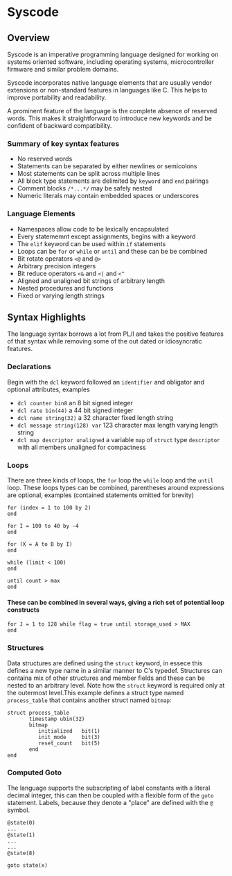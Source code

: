 # Syscode

## Overview
Syscode is an imperative programming language designed for working on systems oriented software, including operating systems, microcontroller firmware and similar problem domains.

Syscode incorporates native language elements that are usually vendor extensions or non-standard features in languages like C. This helps to improve portability and readability.

A prominent feature of the language is the complete absence of reserved words. This makes it straightforward to introduce new keywords and be confident of backward compatibility.

### Summary of key syntax features
- No reserved words
- Statements can be separated by either newlines or semicolons
- Most statements can be split across multiple lines
- All block type statements are delimited by `keyword` and `end` pairings
- Comment blocks  `/*...*/` may be safely nested
- Numeric literals may contain embedded spaces or underscores

### Language Elements
- Namespaces allow code to be lexically encapsulated
- Every statememnt except assignments, begins with a keyword
- The `elif` keyword can be used within `if` statements
- Loops can be `for` or `while` or `until` and these can be be combined
- Bit rotate operators `<@` and `@>`
- Arbitrary precision integers
- Bit reduce operators `<&` and `<|` and `<^`
- Aligned and unaligned bit strings of arbitrary length
- Nested procedures and functions
- Fixed or varying length strings

## Syntax Highlights
The language syntax borrows a lot from PL/I and takes the positive features of that syntax while removing some of the out dated or idiosyncratic features.

### Declarations
Begin with the `dcl` keyword followed an `identifier` and obligator and optional attributes, examples
- `dcl counter bin8` an 8 bit signed integer
- `dcl rate bin(44)` a 44 bit signed integer
- `dcl name string(32)` a 32 character fixed length string
- `dcl message string(128) var` 123 character max length varying length string
- `dcl map descriptor unaligned` a variable `map` of `struct` type `descriptor` with all members unaligned for compactness

### Loops
There are three kinds of loops, the `for` loop the `while` loop and the `until` loop. These loops types can be combined, parentheses around expressions are optional, examples (contained statements omitted for brevity)
```
for (index = 1 to 100 by 2)
end
```
```
for I = 100 to 40 by -4
end
```
```
for (X = A to B by I) 
end
```
```
while (limit < 100)
end
```
```
until count > max
end
```
#### These can be combined in several ways, giving a rich set of potential loop constructs
```
for J = 1 to 128 while flag = true until storage_used > MAX
end
```
### Structures
Data structures are defined using the `struct` keyword, in essece this defines a new type name in a similar manner to C's typedef. Structures can containa mix of other structures and member fields and these can be nested to an arbitrary level. Note how the `struct` keyword is required only at the outermost level.This example defines a struct type named `process_table` that contains another struct named `bitmap`:

```
struct process_table
       timestamp ubin(32)
       bitmap
          initialized   bit(1)
          init_mode     bit(3)
          reset_count   bit(5)
       end
end
```
### Computed Goto
The language supports the subscripting of label constants with a literal decimal integer, this can then be coupled with a flexible form of the `goto` statement. Labels, because they denote a "place" are defined with the `@` symbol.
```
@state(0)
...
@state(1)
...
...
@state(8)

goto state(x)
```

